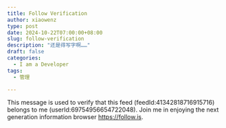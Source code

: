 ```yaml
---
title: Follow Verification
author: xiaowenz
type: post
date: 2024-10-22T07:00:00+08:00
slug: follow-verification
description: "还是得写字啊……"
draft: false
categories:
  - I am a Developer
tags:
  - 管理

---
```


This message is used to verify that this feed (feedId:41342818716915716) belongs to me (userId:69754956654722048). Join me in enjoying the next generation information browser https://follow.is.